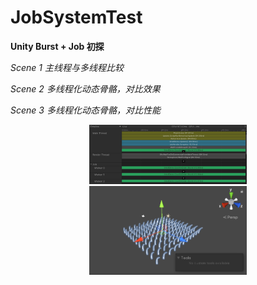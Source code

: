 # JobSystemTest

**Unity Burst + Job 初探**

*Scene 1 主线程与多线程比较*

*Scene 2 多线程化动态骨骼，对比效果*

*Scene 3 多线程化动态骨骼，对比性能*

<div align=center>
<img src="https://github.com/ayinzhang/JobSystemTest/blob/main/show.png" width = "50%" height = "50%" />
</div> 

<div align=center>
<img src="https://github.com/ayinzhang/JobSystemTest/blob/main/show1.png" width = "50%" height = "50%" />
</div> 
